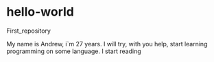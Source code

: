# hello-world
First_repository

My name is Andrew, i`m 27 years. I will  try, with you help, start learning programming on some language. I start reading  
